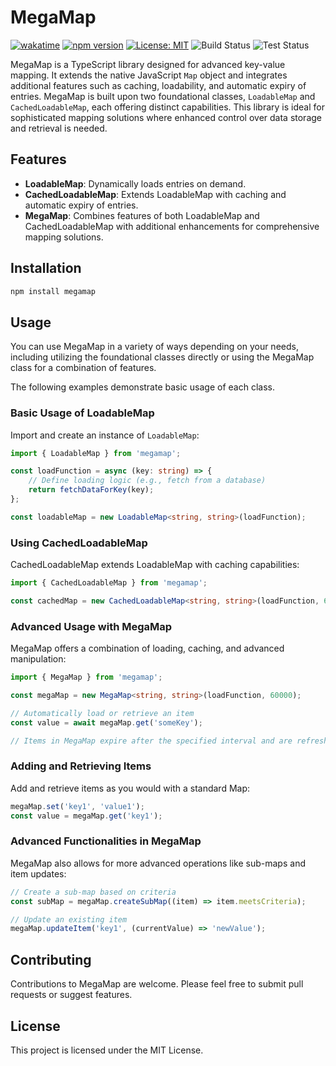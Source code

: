 
# MegaMap

[![wakatime](https://wakatime.com/badge/user/018b859f-13fa-41e2-9883-185549942dff/project/018bbdef-9ad5-44b2-a07f-56a02612b0e9.svg)](https://wakatime.com/badge/user/018b859f-13fa-41e2-9883-185549942dff/project/018bbdef-9ad5-44b2-a07f-56a02612b0e9)
[![npm version](https://badge.fury.io/js/megamap.svg)](https://badge.fury.io/js/megamap)
[![License: MIT](https://img.shields.io/badge/License-MIT-yellow.svg)](https://opensource.org/licenses/MIT)
![Build Status](https://github.com/l422y/megamap/actions/workflows/build.yml/badge.svg)
![Test Status](https://github.com/l422y/megamap/actions/workflows/test.yml/badge.svg)


MegaMap is a TypeScript library designed for advanced key-value mapping. It extends the native JavaScript `Map` object and integrates additional features such as caching, loadability, and automatic expiry of entries. MegaMap is built upon two foundational classes, `LoadableMap` and `CachedLoadableMap`, each offering distinct capabilities. This library is ideal for sophisticated mapping solutions where enhanced control over data storage and retrieval is needed.

## Features

- **LoadableMap**: Dynamically loads entries on demand.
- **CachedLoadableMap**: Extends LoadableMap with caching and automatic expiry of entries.
- **MegaMap**: Combines features of both LoadableMap and CachedLoadableMap with additional enhancements for comprehensive mapping solutions.

## Installation

```bash
npm install megamap
```

## Usage

You can use MegaMap in a variety of ways depending on your needs, including utilizing the foundational classes directly or using the MegaMap class for a combination of features.

The following examples demonstrate basic usage of each class.

### Basic Usage of LoadableMap

Import and create an instance of `LoadableMap`:

```typescript
import { LoadableMap } from 'megamap';

const loadFunction = async (key: string) => {
    // Define loading logic (e.g., fetch from a database)
    return fetchDataForKey(key);
};

const loadableMap = new LoadableMap<string, string>(loadFunction);
```

### Using CachedLoadableMap

CachedLoadableMap extends LoadableMap with caching capabilities:

```typescript
import { CachedLoadableMap } from 'megamap';

const cachedMap = new CachedLoadableMap<string, string>(loadFunction, 60000); // Expiry interval in milliseconds
```

### Advanced Usage with MegaMap

MegaMap offers a combination of loading, caching, and advanced manipulation:

```typescript
import { MegaMap } from 'megamap';

const megaMap = new MegaMap<string, string>(loadFunction, 60000);

// Automatically load or retrieve an item
const value = await megaMap.get('someKey');

// Items in MegaMap expire after the specified interval and are refreshed as needed.
```

### Adding and Retrieving Items

Add and retrieve items as you would with a standard Map:

```typescript
megaMap.set('key1', 'value1');
const value = megaMap.get('key1');
```

### Advanced Functionalities in MegaMap

MegaMap also allows for more advanced operations like sub-maps and item updates:

```typescript
// Create a sub-map based on criteria
const subMap = megaMap.createSubMap((item) => item.meetsCriteria);

// Update an existing item
megaMap.updateItem('key1', (currentValue) => 'newValue');
```

## Contributing

Contributions to MegaMap are welcome. Please feel free to submit pull requests or suggest features.

## License

This project is licensed under the MIT License.
